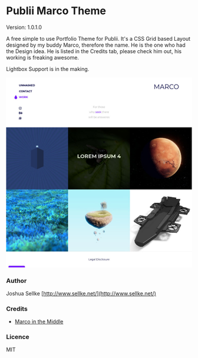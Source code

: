 # Publii Marco Theme
Version: 1.0.1.0

A free simple to use Portfolio Theme for Publii.
It's a CSS Grid based Layout designed by my buddy Marco, therefore the name.
He is the one who had the Design idea.
He is listed in the Credits tab, please check him out, his working is freaking awesome.

Lightbox Support is in the making.

![Theme Preview Screenshot](ThemePreview.jpg)

### Author
Joshua Sellke [http://www.sellke.net/](http://www.sellke.net/)

### Credits
* [Marco in the Middle](https://www.instagram.com/marcointhemiddle/)

### Licence

MIT
